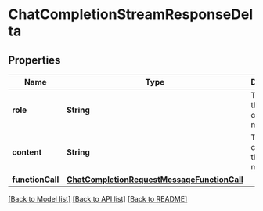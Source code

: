 # ChatCompletionStreamResponseDelta

## Properties
Name | Type | Description | Notes
------------ | ------------- | ------------- | -------------
**role** | **String** | The role of the author of this message. | [optional] 
**content** | **String** | The contents of the chunk message. | [optional] 
**functionCall** | [**ChatCompletionRequestMessageFunctionCall**](ChatCompletionRequestMessageFunctionCall.md) |  | [optional] 

[[Back to Model list]](../README.md#documentation-for-models) [[Back to API list]](../README.md#documentation-for-api-endpoints) [[Back to README]](../README.md)


